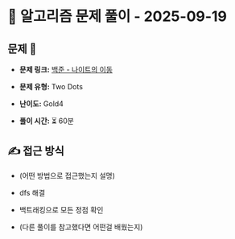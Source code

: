 # 📝 알고리즘 문제 풀이 - 2025-09-19

## 문제 📖

- **문제 링크:** [백준 - 나이트의 이동](https://www.acmicpc.net/problem/16929)

- **문제 유형:** Two Dots

- **난이도:** Gold4

- **풀이 시간:** ⏳ 60분

## ✍ 접근 방식

- (어떤 방법으로 접근했는지 설명)
- dfs 해결
- 백트래킹으로 모든 정점 확인

- (다른 풀이를 참고했다면 어떤걸 배웠는지)
